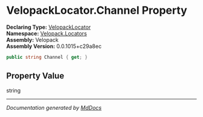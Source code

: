 ﻿<!--  
  <auto-generated>   
    The contents of this file were generated by a tool.  
    Changes to this file may be list if the file is regenerated  
  </auto-generated>   
-->

# VelopackLocator.Channel Property

**Declaring Type:** [VelopackLocator](../index.md)  
**Namespace:** [Velopack.Locators](../../index.md)  
**Assembly:** Velopack  
**Assembly Version:** 0.0.1015+c29a8ec

```csharp
public string Channel { get; }
```

## Property Value

string

___

*Documentation generated by [MdDocs](https://github.com/ap0llo/mddocs)*
